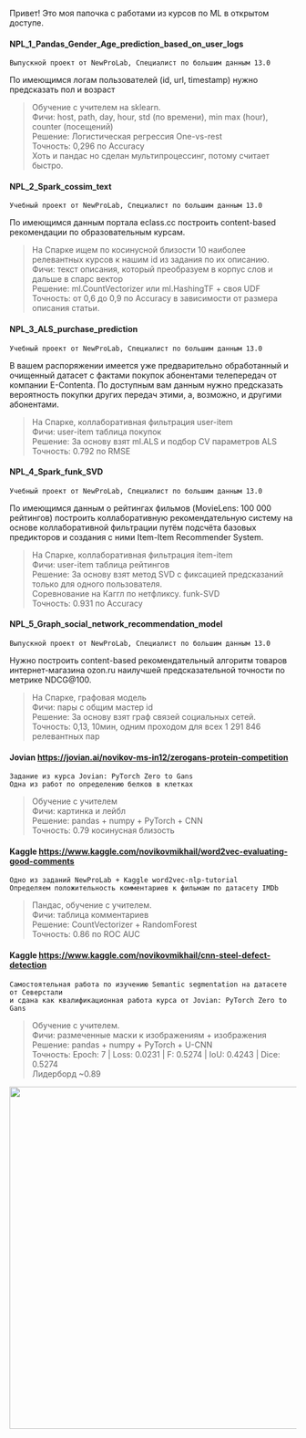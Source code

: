 Привет! Это моя папочка с работами из курсов по ML в открытом доступе.

#### NPL_1_Pandas_Gender_Age_prediction_based_on_user_logs
    Выпускной проект от NewProLab, Специалист по большим данным 13.0
  
По имеющимся логам пользователей (id, url, timestamp) нужно предсказать пол и возраст
  
>    Обучение с учителем на sklearn.  
>    Фичи: host, path, day, hour, std (по времени), min max (hour), counter (посещений)   
>    Решение: Логиcтическая регрессия One-vs-rest  
>    Точность: 0,296 по Accuracy  
>    Хоть и пандас но сделан мультипроцессинг, потому считает быстро.  
  
  
#### NPL_2_Spark_cossim_text
    Учебный проект от NewProLab, Специалист по большим данным 13.0
  
По имеющимся данным портала eclass.cc построить content-based рекомендации по образовательным курсам.
  
>    На Спарке ищем по косинусной близости 10 наиболее релевантных курсов к нашим id из задания по их описанию.  
>    Фичи: текст описания, который преобразуем в корпус слов и дальше в спарс вектор  
>    Решение: ml.CountVectorizer или ml.HashingTF + своя UDF  
>    Точность: от 0,6 до 0,9 по Accuracy в зависимости от размера описания статьи.  
  
  
#### NPL_3_ALS_purchase_prediction
    Учебный проект от NewProLab, Специалист по большим данным 13.0
  
В вашем распоряжении имеется уже предварительно обработанный и очищенный датасет с фактами покупок абонентами телепередач от компании E-Contenta. По доступным вам данным нужно предсказать вероятность покупки других передач этими, а, возможно, и другими абонентами.
  
>    На Спарке, коллаборативная фильтрация user-item  
>    Фичи: user-item таблица покупок  
>    Решение: За основу взят ml.ALS и подбор CV параметров ALS  
>    Точность: 0.792 по RMSE  
  
  
#### NPL_4_Spark_funk_SVD  
    Учебный проект от NewProLab, Специалист по большим данным 13.0
  
По имеющимся данным о рейтингах фильмов (MovieLens: 100 000 рейтингов) построить коллаборативную рекомендательную систему на основе коллаборативной фильтрации путём подсчёта базовых предикторов и создания с ними Item-Item Recommender System.
  
>    На Спарке, коллаборативная фильтрация item-item   
>    Фичи: user-item таблица рейтингов  
>    Решение: За основу взят метод SVD с фиксацией предсказаний только для одного пользователя.   
>             Соревнование на Каггл по нетфликсу. funk-SVD  
>    Точность: 0.931 по Accuracy  


#### NPL_5_Graph_social_network_recommendation_model
    Выпускной проект от NewProLab, Специалист по большим данным 13.0
  
Нужно построить content-based рекомендательный алгоритм товаров интернет-магазина ozon.ru наилучшей предсказательной точности по метрике NDCG@100.
  
>    На Спарке, графовая модель   
>    Фичи: пары c общим мастер id   
>    Решение: За основу взят граф связей социальных сетей.  
>    Точность: 0,13, 10мин, одним проходом для всех 1 291 846 релевантных пар  



#### Jovian https://jovian.ai/novikov-ms-in12/zerogans-protein-competition
    Задание из курса Jovian: PyTorch Zero to Gans
    Одна из работ по определению белков в клетках
    
>    Обучение с учителем  
>    Фичи: картинка и лейбл  
>    Решение: pandas + numpy + PyTorch + CNN  
>    Точность: 0.79 косинусная близость  


#### Kaggle https://www.kaggle.com/novikovmikhail/word2vec-evaluating-good-comments
    Одно из заданий NewProLab + Kaggle word2vec-nlp-tutorial 
    Определяем положительность комментариев к фильмам по датасету IMDb
    
>    Пандас, обучение с учителем.  
>    Фичи: таблица комментариев  
>    Решение: CountVectorizer + RandomForest  
>    Точность: 0.86 по ROC AUC  


#### Kaggle https://www.kaggle.com/novikovmikhail/cnn-steel-defect-detection
    Самостоятельная работа по изучению Semantic segmentation на датасете от Северстали
    и сдана как квалификационная работа курса от Jovian: PyTorch Zero to Gans
   
>    Обучение с учителем.  
>    Фичи: размеченные маски к изображениям + изображения  
>    Решение: pandas + numpy + PyTorch + U-CNN  
>    Точность: Epoch: 7 | Loss: 0.0231 | F: 0.5274 | IoU: 0.4243 | Dice: 0.5274  
>    Лидерборд ~0.89  
    
<img width="600px" align="left" src="./steel.png">
    





